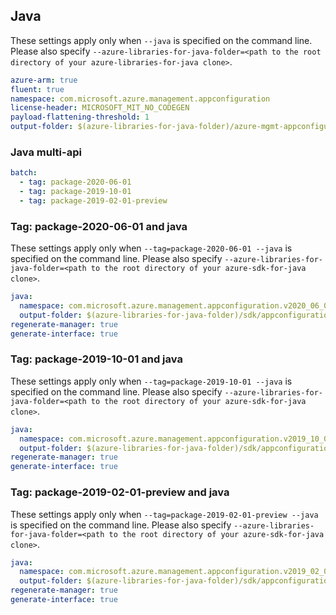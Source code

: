 ## Java

These settings apply only when `--java` is specified on the command line.
Please also specify `--azure-libraries-for-java-folder=<path to the root directory of your azure-libraries-for-java clone>`.

``` yaml $(java)
azure-arm: true
fluent: true
namespace: com.microsoft.azure.management.appconfiguration
license-header: MICROSOFT_MIT_NO_CODEGEN
payload-flattening-threshold: 1
output-folder: $(azure-libraries-for-java-folder)/azure-mgmt-appconfiguration
```

### Java multi-api

``` yaml $(java) && $(multiapi)
batch:
  - tag: package-2020-06-01
  - tag: package-2019-10-01
  - tag: package-2019-02-01-preview
```

### Tag: package-2020-06-01 and java

These settings apply only when `--tag=package-2020-06-01 --java` is specified on the command line.
Please also specify `--azure-libraries-for-java-folder=<path to the root directory of your azure-sdk-for-java clone>`.

``` yaml $(tag)=='package-2020-06-01' && $(java) && $(multiapi)
java:
  namespace: com.microsoft.azure.management.appconfiguration.v2020_06_01
  output-folder: $(azure-libraries-for-java-folder)/sdk/appconfiguration/mgmt-v2020_06_01
regenerate-manager: true
generate-interface: true
```

### Tag: package-2019-10-01 and java

These settings apply only when `--tag=package-2019-10-01 --java` is specified on the command line.
Please also specify `--azure-libraries-for-java-folder=<path to the root directory of your azure-sdk-for-java clone>`.

``` yaml $(tag)=='package-2019-10-01' && $(java) && $(multiapi)
java:
  namespace: com.microsoft.azure.management.appconfiguration.v2019_10_01
  output-folder: $(azure-libraries-for-java-folder)/sdk/appconfiguration/mgmt-v2019_10_01
regenerate-manager: true
generate-interface: true
```

### Tag: package-2019-02-01-preview and java

These settings apply only when `--tag=package-2019-02-01-preview --java` is specified on the command line.
Please also specify `--azure-libraries-for-java-folder=<path to the root directory of your azure-sdk-for-java clone>`.

``` yaml $(tag)=='package-2019-02-01-preview' && $(java) && $(multiapi)
java:
  namespace: com.microsoft.azure.management.appconfiguration.v2019_02_01_preview
  output-folder: $(azure-libraries-for-java-folder)/sdk/appconfiguration/mgmt-v2019_02_01_preview
regenerate-manager: true
generate-interface: true
```